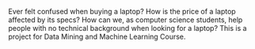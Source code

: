 Ever felt confused when buying a laptop?
How is the price of a laptop affected by its specs? 
How can we, as computer science students, help people with no technical background when looking for a laptop? 
This is a project for Data Mining and Machine Learning Course.
